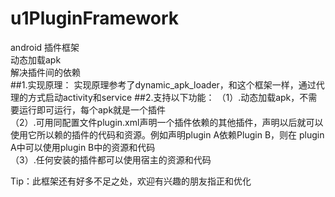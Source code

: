 # u1PluginFramework
android 插件框架  
动态加载apk   
解决插件间的依赖  
##1.实现原理：
  实现原理参考了dynamic_apk_loader，和这个框架一样，通过代理的方式启动activity和service
##2.支持以下功能：
  （1）.动态加载apk，不需要运行即可运行，每个apk就是一个插件  
  （2）.可用同配置文件plugin.xml声明一个插件依赖的其他插件，声明以后就可以使用它所以赖的插件的代码和资源。例如声明plugin A依赖Plugin B，则在
    plugin A中可以使用plugin B中的资源和代码  
  （3）.任何安装的插件都可以使用宿主的资源和代码  
    
  Tip：此框架还有好多不足之处，欢迎有兴趣的朋友指正和优化
